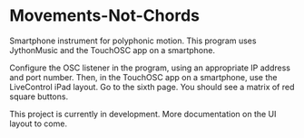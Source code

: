 # Movements-Not-Chords
Smartphone instrument for polyphonic motion.
This program uses JythonMusic and the TouchOSC app on a smartphone.

Configure the OSC listener in the program, using an appropriate IP address and port number. Then, in the TouchOSC app on a smartphone, use the LiveControl iPad layout. 
Go to the sixth page. You should see a matrix of red square buttons. 

This project is currently in development. More documentation on the UI layout to come.
